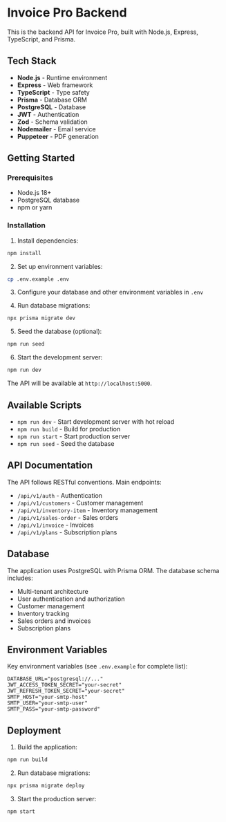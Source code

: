 # Invoice Pro Backend

This is the backend API for Invoice Pro, built with Node.js, Express, TypeScript, and Prisma.

## Tech Stack

- **Node.js** - Runtime environment
- **Express** - Web framework
- **TypeScript** - Type safety
- **Prisma** - Database ORM
- **PostgreSQL** - Database
- **JWT** - Authentication
- **Zod** - Schema validation
- **Nodemailer** - Email service
- **Puppeteer** - PDF generation

## Getting Started

### Prerequisites

- Node.js 18+
- PostgreSQL database
- npm or yarn

### Installation

1. Install dependencies:
```bash
npm install
```

2. Set up environment variables:
```bash
cp .env.example .env
```

3. Configure your database and other environment variables in `.env`

4. Run database migrations:
```bash
npx prisma migrate dev
```

5. Seed the database (optional):
```bash
npm run seed
```

6. Start the development server:
```bash
npm run dev
```

The API will be available at `http://localhost:5000`.

## Available Scripts

- `npm run dev` - Start development server with hot reload
- `npm run build` - Build for production
- `npm run start` - Start production server
- `npm run seed` - Seed the database

## API Documentation

The API follows RESTful conventions. Main endpoints:

- `/api/v1/auth` - Authentication
- `/api/v1/customers` - Customer management
- `/api/v1/inventory-item` - Inventory management
- `/api/v1/sales-order` - Sales orders
- `/api/v1/invoice` - Invoices
- `/api/v1/plans` - Subscription plans

## Database

The application uses PostgreSQL with Prisma ORM. The database schema includes:

- Multi-tenant architecture
- User authentication and authorization
- Customer management
- Inventory tracking
- Sales orders and invoices
- Subscription plans

## Environment Variables

Key environment variables (see `.env.example` for complete list):

```env
DATABASE_URL="postgresql://..."
JWT_ACCESS_TOKEN_SECRET="your-secret"
JWT_REFRESH_TOKEN_SECRET="your-secret"
SMTP_HOST="your-smtp-host"
SMTP_USER="your-smtp-user"
SMTP_PASS="your-smtp-password"
```

## Deployment

1. Build the application:
```bash
npm run build
```

2. Run database migrations:
```bash
npx prisma migrate deploy
```

3. Start the production server:
```bash
npm start
```